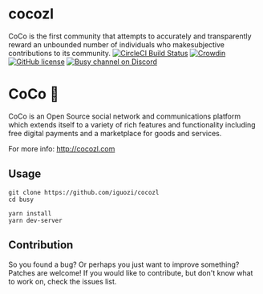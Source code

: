 # cocozl
CoCo is the first community that attempts to accurately and transparently reward an unbounded number​ ​of​ ​individuals​ ​who​ ​make​ ​​subjective​​ ​​contributions​​ ​to​ ​its​ ​community.
[![CircleCI Build Status](https://circleci.com/gh/busyorg/busy.svg?style=shield&circle-token=:circle-token)](https://circleci.com/gh/busyorg/busy)
[![Crowdin](http://d322cqt584bo4o.cloudfront.net/busy/localized.svg)](https://translate.busy.org/project/busy)
[![GitHub license](https://img.shields.io/badge/license-MIT-blue.svg)](https://raw.githubusercontent.com/busyorg/busy/new-design/LICENSE)
[![Busy channel on Discord](https://img.shields.io/badge/chat-discord-738bd7.svg)](https://discord.gg/G95rNZs)

# CoCo 🚀

CoCo is an Open Source social network and communications platform which extends itself to a variety of rich features and functionality including free digital payments and a marketplace for goods and services.

For more info: http://cocozl.com


## Usage

```
git clone https://github.com/iguozi/cocozl
cd busy

yarn install
yarn dev-server
```

## Contribution
So you found a bug? Or perhaps you just want to improve something? Patches are welcome! If you would like to contribute, but don't know what to work on, check the issues list.
